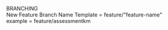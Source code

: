 BRANCHING </br>
New Feature Branch Name Template = feature/"feature-name" </br>
example = feature/assessmentkm </br>
